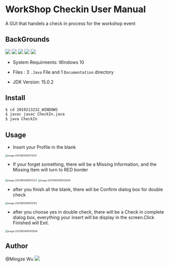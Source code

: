 # WorkShop Checkin User Manual

A GUI that handels a check in process for the workshop event

## BackGrounds

[![](https://img.shields.io/badge/System-WIN-lightgrey)](lawted.gitee.io) [![](https://img.shields.io/badge/Version-1.0.0-brightgreen)](lawted.gitee.io) [![](https://img.shields.io/badge/Files-4-orange)](lawted.gitee.io)  [![](https://img.shields.io/badge/JDK-15.0.2-9cf)](lawted.gitee.io)   [![](https://img.shields.io/badge/author-Mingze%20Wu-blueviolet)](lawted.gitee.io)

* System Requirments: Windows 10

* Files : 3 `.Java` File and 1 `Documentation` directory
* JDK Version: 15.0.2 

## Install

```cmd
$ cd 2019213232_WINDOWS 
$ javac javac CheckIn.java
$ java CheckIn
```

## Usage

* Insert your Profile in the blank

<img src="C:\Users\32095\AppData\Roaming\Typora\typora-user-images\image-20210604184714251.png" alt="image-20210604184714251" style="zoom:50%;" />

* If your forget something, there will be a Missing Information, and the Missing Item will turn to RED border 

<img src="C:\Users\32095\AppData\Roaming\Typora\typora-user-images\image-20210604185011223.png" alt="image-20210604185011223" style="zoom:50%;" />

<img src="C:\Users\32095\AppData\Roaming\Typora\typora-user-images\image-20210604185052829.png" alt="image-20210604185052829" style="zoom:50%;" />

* after you finish all the blank, there will be Confirm dialog box for double check

<img src="C:\Users\32095\AppData\Roaming\Typora\typora-user-images\image-20210604185153154.png" alt="image-20210604185153154" style="zoom:50%;" />

* after you choose yes in double check, there will be a Check in complete dialog box, everything your insert will be display in the screen.Click Finished will Exit.

<img src="C:\Users\32095\AppData\Roaming\Typora\typora-user-images\image-20210604185410938.png" alt="image-20210604185410938" style="zoom:50%;" />

## Author

@Mingze Wu  [![](https://img.shields.io/badge/author-Mingze%20Wu-blueviolet)](lawted.gitee.io)

